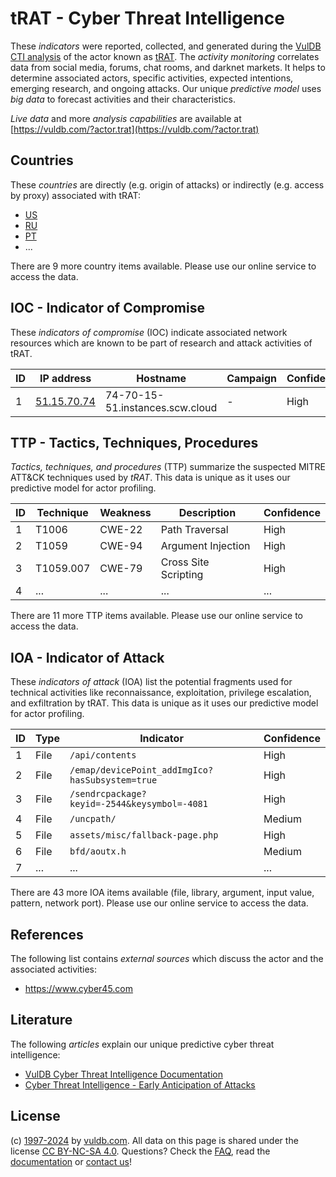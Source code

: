 # tRAT - Cyber Threat Intelligence

These _indicators_ were reported, collected, and generated during the [VulDB CTI analysis](https://vuldb.com/?kb.cti) of the actor known as [tRAT](https://vuldb.com/?actor.trat). The _activity monitoring_ correlates data from social media, forums, chat rooms, and darknet markets. It helps to determine associated actors, specific activities, expected intentions, emerging research, and ongoing attacks. Our unique _predictive model_ uses _big data_ to forecast activities and their characteristics.

_Live data_ and more _analysis capabilities_ are available at [https://vuldb.com/?actor.trat](https://vuldb.com/?actor.trat)

## Countries

These _countries_ are directly (e.g. origin of attacks) or indirectly (e.g. access by proxy) associated with tRAT:

* [US](https://vuldb.com/?country.us)
* [RU](https://vuldb.com/?country.ru)
* [PT](https://vuldb.com/?country.pt)
* ...

There are 9 more country items available. Please use our online service to access the data.

## IOC - Indicator of Compromise

These _indicators of compromise_ (IOC) indicate associated network resources which are known to be part of research and attack activities of tRAT.

ID | IP address | Hostname | Campaign | Confidence
-- | ---------- | -------- | -------- | ----------
1 | [51.15.70.74](https://vuldb.com/?ip.51.15.70.74) | 74-70-15-51.instances.scw.cloud | - | High

## TTP - Tactics, Techniques, Procedures

_Tactics, techniques, and procedures_ (TTP) summarize the suspected MITRE ATT&CK techniques used by _tRAT_. This data is unique as it uses our predictive model for actor profiling.

ID | Technique | Weakness | Description | Confidence
-- | --------- | -------- | ----------- | ----------
1 | T1006 | CWE-22 | Path Traversal | High
2 | T1059 | CWE-94 | Argument Injection | High
3 | T1059.007 | CWE-79 | Cross Site Scripting | High
4 | ... | ... | ... | ...

There are 11 more TTP items available. Please use our online service to access the data.

## IOA - Indicator of Attack

These _indicators of attack_ (IOA) list the potential fragments used for technical activities like reconnaissance, exploitation, privilege escalation, and exfiltration by tRAT. This data is unique as it uses our predictive model for actor profiling.

ID | Type | Indicator | Confidence
-- | ---- | --------- | ----------
1 | File | `/api/contents` | High
2 | File | `/emap/devicePoint_addImgIco?hasSubsystem=true` | High
3 | File | `/sendrcpackage?keyid=-2544&keysymbol=-4081` | High
4 | File | `/uncpath/` | Medium
5 | File | `assets/misc/fallback-page.php` | High
6 | File | `bfd/aoutx.h` | Medium
7 | ... | ... | ...

There are 43 more IOA items available (file, library, argument, input value, pattern, network port). Please use our online service to access the data.

## References

The following list contains _external sources_ which discuss the actor and the associated activities:

* https://www.cyber45.com

## Literature

The following _articles_ explain our unique predictive cyber threat intelligence:

* [VulDB Cyber Threat Intelligence Documentation](https://vuldb.com/?kb.cti)
* [Cyber Threat Intelligence - Early Anticipation of Attacks](https://www.scip.ch/en/?labs.20201022)

## License

(c) [1997-2024](https://vuldb.com/?kb.changelog) by [vuldb.com](https://vuldb.com/?kb.about). All data on this page is shared under the license [CC BY-NC-SA 4.0](https://creativecommons.org/licenses/by-nc-sa/4.0/). Questions? Check the [FAQ](https://vuldb.com/?kb.faq), read the [documentation](https://vuldb.com/?kb) or [contact us](https://vuldb.com/?contact)!

